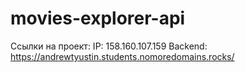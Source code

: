 # movies-explorer-api
Ссылки на проект:
IP: 158.160.107.159
Backend: https://andrewtyustin.students.nomoredomains.rocks/
